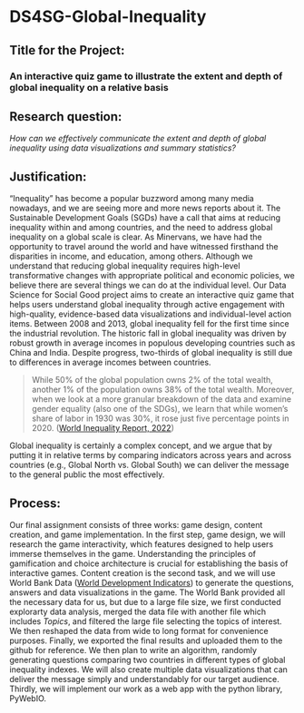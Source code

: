# DS4SG-Global-Inequality
## Title for the Project:
### An interactive quiz game to illustrate the extent and depth of global inequality on a relative basis
## Research question:
*How can we effectively communicate the extent and depth of global inequality using data visualizations and summary statistics?*
## Justification:
“Inequality” has become a popular buzzword among many media nowadays, and we are seeing more and more news reports about it. The Sustainable Development Goals (SGDs) have a call that aims at reducing inequality within and among countries, and the need to address global inequality on a global scale is clear. As Minervans, we have had the opportunity to travel around the world and have witnessed firsthand the disparities in income, and education, among others. Although we understand that reducing global inequality requires high-level transformative changes with appropriate political and economic policies, we believe there are several things we can do at the individual level. Our Data Science for Social Good project aims to create an interactive quiz game that helps users understand global inequality through active engagement with high-quality, evidence-based data visualizations and individual-level action items. Between 2008 and 2013, global inequality fell for the first time since the industrial revolution. The historic fall in global inequality was driven by robust growth in average incomes in populous developing countries such as China and India. Despite progress, two-thirds of global inequality is still due to differences in average incomes between countries. 

>While 50% of the global population owns 2% of the total wealth, another 1% of the population owns 38% of the total wealth. Moreover, when we look at a more granular breakdown of the data and examine gender equality (also one of the SDGs), we learn that while women’s share of labor in 1930 was 30%, it rose just five percentage points in 2020. ([World Inequality Report, 2022](https://wir2022.wid.world/))

Global inequality is certainly a complex concept, and we argue that by putting it in relative terms by comparing indicators across years and across countries (e.g., Global North vs. Global South) we can deliver the message to the general public the most effectively. 

## Process:
Our final assignment consists of three works: game design, content creation, and game implementation. In the first step, game design, we will research the game interactivity, which features designed to help users immerse themselves in the game. Understanding the principles of gamification and choice architecture is crucial for establishing the basis of interactive games. Content creation is the second task, and we will use World Bank Data ([World Development Indicators](https://datacatalog.worldbank.org/search/dataset/0037712/World-Development-Indicators)) to generate the questions, answers and data visualizations in the game. The World Bank provided all the necessary data for us, but due to a large file size, we first conducted explorarty data analysis, merged the data file with another file which includes *Topics*, and filtered the large file selecting the topics of interest. We then reshaped the data from wide to long format for convenience purposes. Finally, we exported the final results and uploaded them to the github for reference. We then plan to write an algorithm, randomly generating questions comparing two countries in different types of global inequality indexes. We will also create multiple data visualizations that can deliver the message simply and understandably for our target audience. Thirdly, we will implement our work as a web app with the python library, PyWebIO. 

